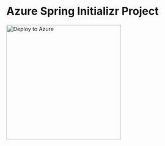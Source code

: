 # Azure Spring Initializr Project

<a href="https://yonghui-dev-app-demo.azuremicroservices.io/deploy.html?url=https://github.com/hui1110/deploydemo&branch=dev" data-linktype="external">
    <img src="https://user-images.githubusercontent.com/58474919/236122963-8c0857bb-3822-4485-892a-445fa33f1612.png" alt="Deploy to Azure" width="300px" data-linktype="relative-path">
</a>
